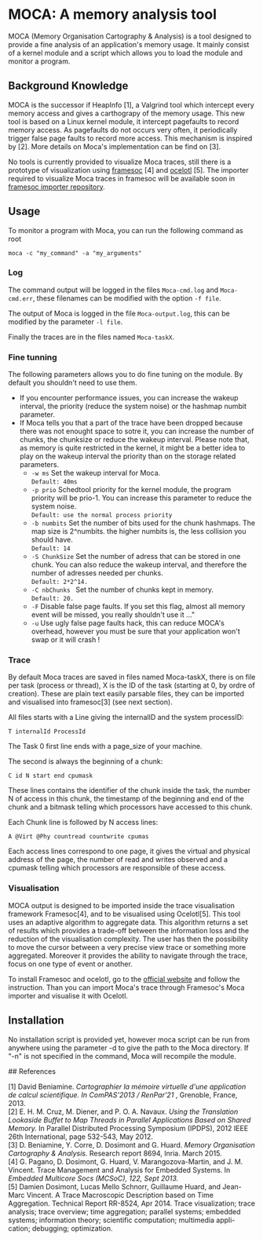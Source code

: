 # MOCA: A memory analysis tool

MOCA (Memory Organisation Cartography & Analysis) is a tool designed to
provide a fine analysis of an application's memory usage. It mainly consist of
a kernel module and a script which allows you to load the module and monitor a
program.


## Background Knowledge

MOCA is the successor if HeapInfo [1], a Valgrind tool which intercept every
memory access and gives a carthograpy of the memory usage. This new tool is
based on a Linux kernel module, it intercept pagefaults to record memory
access. As pagefaults do not occurs very often, it periodically trigger false page faults
to record more access. This mechanism is inspired by [2]. More details on
Moca's implementation can be find on [3].

No tools is currently provided to visualize Moca traces, still there is a
prototype of visualization using
[framesoc](https://github.com/soctrace-inria/framesoc) [4] and
[ocelotl](https://github.com/soctrace-inria/ocelotl) [5]. The
importer required to visualize Moca traces in framesoc will be available soon
in [framesoc importer repository](https://github.com/soctrace-inria/framesoc.importers).

## Usage

To monitor a program with Moca, you can run the following command as root

    moca -c "my_command" -a "my_arguments"


### Log

The command output will be logged in the files <code>Moca-cmd.log</code> and
<code>Moca-cmd.err</code>, these filenames can be modified with the option
<code>-f file</code>.

The output of Moca is logged in the file <code>Moca-output.log</code>, this
can be modified by the parameter <code>-l file</code>.

Finally the traces are in the files named <code>Moca-taskX</code>.

### Fine tunning

The following parameters allows you to do fine tuning on the
module. By default you shouldn't need to use them.

+ If you encounter performance issues, you can increase the wakeup interval,
the priority (reduce the system noise) or the hashmap numbit parameter.
+ If Moca tells you that a part of the trace have been dropped because there
was not enought space to sotre it, you can increase the number of chunks, the
chunksize or reduce the wakeup interval.  Please note that, as memory is quite
restricted in the kernel, it might be a better idea to play on the wakeup
interval the priority than on the storage related parameters.
    + <code>-w ms</code> Set the wakeup interval for Moca.  
    <code>Default: 40ms</code>
    + <code>-p prio</code> Schedtool priority for the kernel module, the
    program priority will be prio-1. You can increase this parameter to reduce
    the system noise.  
    <code>Default: use the normal process priority</code>
    + <code>-b numbits</code>  Set the number of bits used for the chunk
    hashmaps.  The map size is 2^numbits. the higher numbits is, the less
    collision you should have.  
    <code>Default: 14</code>
    + <code>-S ChunkSize</code>  Set the number of adress that can be stored
    in one chunk. You can also reduce the wakeup interval, and therefore the
    number of adresses needed per chunks.  
    <code>Default: 2*2^14.</code>
    + <code>-C nbChunks </code> Set the number of chunks kept in memory.  
    <code>Default: 20.</code>
    + <code>-F</code> Disable false page faults. If you set this flag, almost
    all memory event will be missed, you really shouldn't use it ..."
    + <code>-u</code> Use ugly false page faults hack, this can reduce MOCA's
    overhead, however you must be sure that your application won't swap or it
    will crash !

### Trace

By default Moca traces are saved in files named Moca-taskX, there is on file
per task (process or thread), X is the ID of the task (starting at 0, by ordre
of creation).
These are plain text easily parsable files, they can be imported and
visualised into framesoc[3] (see next section).

All files starts with a Line giving the internalID and the system processID:

    T internalId ProcessId

The Task 0 first line ends with a page_size of your machine.

The second is always the beginning of a chunk:

    C id N start end cpumask

These lines contains the identifier of the chunk inside the task, the number N
of access in this chunk, the timestamp of the beginning and end of the chunk
and a bitmask telling which processors have accessed to this chunk.

Each Chunk line is followed by N access lines:

    A @Virt @Phy countread countwrite cpumas

Each access lines correspond to one page, it gives the virtual and physical
address of the page, the number of read and writes observed and a cpumask
telling which processors are responsible of these access.


### Visualisation


MOCA output is designed to be imported inside the trace visualisation
framework Framesoc[4], and to be visualised using Ocelotl[5]. This tool uses
an adaptive algorithm to aggregate data. This algorithm returns a set of
results which provides a trade-off between the information loss and the
reduction of the visualisation complexity. The user has then the possibility
to move the cursor between a very precise view trace or something more
aggregated. Moreover it provides the ability to navigate through the trace,
focus on one type of event or another.

To install Framesoc and ocelotl, go to the [official
website](http://soctrace-inria.github.io/framesoc/) and follow the
instruction. Than you can import Moca's trace through Framesoc's Moca importer
and visualise it with Ocelotl.


## Installation

No installation script is provided yet, however moca script can be run from
anywhere using the parameter -d to give the path to the Moca directory. If
"-n" is not specified in the command, Moca will recompile the module.

## References

[1] David Beniamine. *Cartographier la mémoire virtuelle d'une application de
calcul scientifique. In ComPAS'2013 / RenPar'21* , Grenoble, France, 2013.  
[2] E. H. M. Cruz, M. Diener, and P. O. A. Navaux. *Using the Translation Lookaside
Buffet to Map Threads in Parallel Applications Based on Shared Memory.* In
Parallel Distributed Processing Symposium (IPDPS), 2012 IEEE 26th
International, page 532-543, May 2012.  
[3] D. Beniamine, Y. Corre, D. Dosimont and G. Huard. *Memory Organisation
Cartography & Analysis.* Research report 8694, Inria. March 2015.  
[4] G. Pagano, D. Dosimont, G. Huard, V. Marangozova-Martin, and J. M.
Vincent.  Trace Management and Analysis for Embedded Systems. In *Embedded
Multicore Socs (MCSoC), 122, Sept 2013.*  
[5] Damien Dosimont, Lucas Mello Schnorr, Guillaume Huard, and Jean-Marc
Vincent. A Trace Macroscopic Description based on Time Aggregation. Technical
Report RR-8524, Apr 2014.  Trace visualization; trace analysis; trace
overview; time aggregation; parallel systems; embedded systems; information
theory; scientific computation; multimedia appli- cation; debugging;
optimization.
